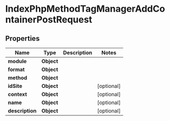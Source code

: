 

# IndexPhpMethodTagManagerAddContainerPostRequest


## Properties

| Name | Type | Description | Notes |
|------------ | ------------- | ------------- | -------------|
|**module** | **Object** |  |  |
|**format** | **Object** |  |  |
|**method** | **Object** |  |  |
|**idSite** | **Object** |  |  [optional] |
|**context** | **Object** |  |  [optional] |
|**name** | **Object** |  |  [optional] |
|**description** | **Object** |  |  [optional] |



